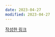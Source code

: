 ```yaml
---
date: 2023-04-27
modified: 2023-04-27
---
```


[작성한 링크](obsidian://open?vault=source&file=00-Project%2F%EC%98%B5%EC%8B%9C%EB%94%94%EC%96%B8%20%ED%8F%B4%EB%8D%94%20%EA%B5%AC%EC%A1%B0%20%EB%B0%94%EA%BE%B8%EA%B8%B0%2F3%EC%B0%A8%EC%9B%90%20%ED%8F%B4%EB%8D%94%20%EA%B5%AC%EC%A1%B0%2F%EA%B5%AC%EC%A1%B0%20%EC%A0%95%EC%9D%98)
